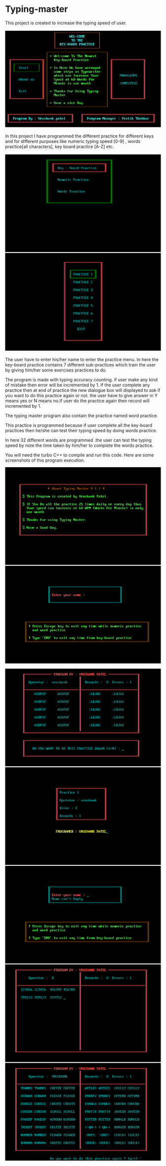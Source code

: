 # Typing-master

This project is created to increase the typing speed of user. <br><br>
![Image not found](https://github.com/VrushankPatel/Typing-master/blob/master/ScreenShots/1.png)
<br><br>
In this project I have programmed the different practice for different keys and for different purposes like numeric typing speed [0-9] , words practice[all characters], key board practice [A-Z] etc.
<br><br>
![Image not found](https://github.com/VrushankPatel/Typing-master/blob/master/ScreenShots/4.png)<br>
![Image not found](https://github.com/VrushankPatel/Typing-master/blob/master/ScreenShots/5.png)<br><br>
The user have to enter his/her name to enter the practice menu.
In here the key-board practice contains 7 different sub-practices which train the user by giving him/her some exercises practices to do.

The program is made with typing accuracy counting. if user make any kind of mistake then error will be incremented by 1.
If the user complete any practice then at end of practice the new dialogue box will displayed to ask if you want to do this practice again or not. the user have to give answer in Y means yes or N means no.If user do the practice again then record will incremented by 1.

The typing master program also contain the practice named word practice.

This practice is programmed because if user complete all the key-board practices then he/she can test their typing speed by doing words practice.

In here 32 different words are programmed .the user can test the typing speed by note the time taken by him/her to complete the words practice.

You will need the turbo C++ to compile and run this code.
Here are some screenshots of this program execution.

![Image not found](https://github.com/VrushankPatel/Typing-master/blob/master/ScreenShots/2.png)
![Image not found](https://github.com/VrushankPatel/Typing-master/blob/master/ScreenShots/3.png)

![Image not found](https://github.com/VrushankPatel/Typing-master/blob/master/ScreenShots/6.png)
![Image not found](https://github.com/VrushankPatel/Typing-master/blob/master/ScreenShots/7.png)
![Image not found](https://github.com/VrushankPatel/Typing-master/blob/master/ScreenShots/8.png)
![Image not found](https://github.com/VrushankPatel/Typing-master/blob/master/ScreenShots/9.png)
![Image not found](https://github.com/VrushankPatel/Typing-master/blob/master/ScreenShots/10.png)
